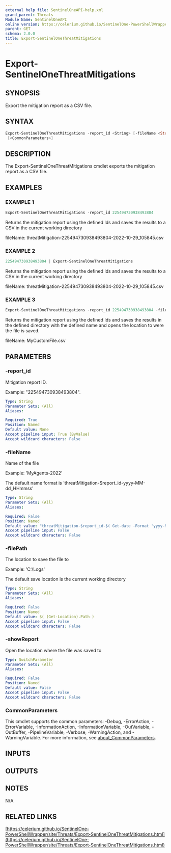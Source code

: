 ```yaml
---
external help file: SentinelOneAPI-help.xml
grand_parent: Threats
Module Name: SentinelOneAPI
online version: https://celerium.github.io/SentinelOne-PowerShellWrapper/site/Threats/Export-SentinelOneThreatMitigations.html
parent: GET
schema: 2.0.0
title: Export-SentinelOneThreatMitigations
---
```


# Export-SentinelOneThreatMitigations

## SYNOPSIS
Export the mitigation report as a CSV file.

## SYNTAX

```powershell
Export-SentinelOneThreatMitigations -report_id <String> [-fileName <String>] [-filePath <String>] [-showReport]
 [<CommonParameters>]
```

## DESCRIPTION
The Export-SentinelOneThreatMitigations cmdlet exports the mitigation report
as a CSV file.

## EXAMPLES

### EXAMPLE 1
```powershell
Export-SentinelOneThreatMitigations -report_id 225494730938493804
```

Returns the mitigation report using the defined Ids and saves the results to a CSV in the current working directory

fileName:
    threatMitigation-225494730938493804-2022-10-29_105845.csv

### EXAMPLE 2
```powershell
225494730938493804 | Export-SentinelOneThreatMitigations
```

Returns the mitigation report using the defined Ids and saves the results to a CSV in the current working directory

fileName:
    threatMitigation-225494730938493804-2022-10-29_105845.csv

### EXAMPLE 3
```powershell
Export-SentinelOneThreatMitigations -report_id 225494730938493804 -fileName MyCustomFile -filePath C:\Logs -showReport
```

Returns the mitigation report using the defined Ids and saves the results in the defined directory with the defined name
and opens the location to were the file is saved.

fileName:
    MyCustomFile.csv

## PARAMETERS

### -report_id
Mitigation report ID.

Example: "225494730938493804".

```yaml
Type: String
Parameter Sets: (All)
Aliases:

Required: True
Position: Named
Default value: None
Accept pipeline input: True (ByValue)
Accept wildcard characters: False
```

### -fileName
Name of the file

Example: 'MyAgents-2022'

The default name format is 'threatMitigation-$report_id-yyyy-MM-dd_HHmmss'

```yaml
Type: String
Parameter Sets: (All)
Aliases:

Required: False
Position: Named
Default value: "threatMitigation-$report_id-$( Get-date -Format 'yyyy-MM-dd_HHmmss' )"
Accept pipeline input: False
Accept wildcard characters: False
```

### -filePath
The location to save the file to

Example: 'C:\Logs'

The default save location is the current working directory

```yaml
Type: String
Parameter Sets: (All)
Aliases:

Required: False
Position: Named
Default value: $( (Get-Location).Path )
Accept pipeline input: False
Accept wildcard characters: False
```

### -showReport
Open the location where the file was saved to

```yaml
Type: SwitchParameter
Parameter Sets: (All)
Aliases:

Required: False
Position: Named
Default value: False
Accept pipeline input: False
Accept wildcard characters: False
```

### CommonParameters
This cmdlet supports the common parameters: -Debug, -ErrorAction, -ErrorVariable, -InformationAction, -InformationVariable, -OutVariable, -OutBuffer, -PipelineVariable, -Verbose, -WarningAction, and -WarningVariable. For more information, see [about_CommonParameters](http://go.microsoft.com/fwlink/?LinkID=113216).

## INPUTS

## OUTPUTS

## NOTES
N\A

## RELATED LINKS

[https://celerium.github.io/SentinelOne-PowerShellWrapper/site/Threats/Export-SentinelOneThreatMitigations.html](https://celerium.github.io/SentinelOne-PowerShellWrapper/site/Threats/Export-SentinelOneThreatMitigations.html)


